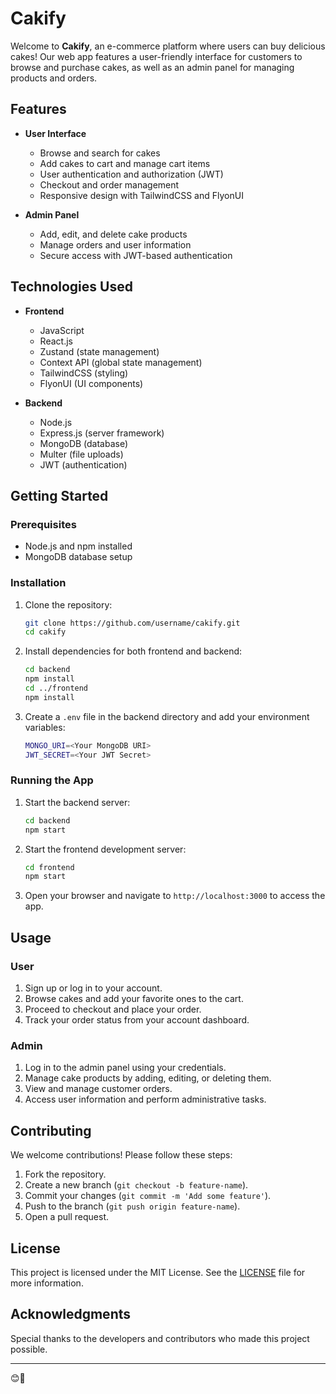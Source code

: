 
# Cakify

Welcome to **Cakify**, an e-commerce platform where users can buy delicious cakes! Our web app features a user-friendly interface for customers to browse and purchase cakes, as well as an admin panel for managing products and orders.

## Features

- **User Interface**
  - Browse and search for cakes
  - Add cakes to cart and manage cart items
  - User authentication and authorization (JWT)
  - Checkout and order management
  - Responsive design with TailwindCSS and FlyonUI

- **Admin Panel**
  - Add, edit, and delete cake products
  - Manage orders and user information
  - Secure access with JWT-based authentication

## Technologies Used

- **Frontend**
  - JavaScript
  - React.js
  - Zustand (state management)
  - Context API (global state management)
  - TailwindCSS (styling)
  - FlyonUI (UI components)

- **Backend**
  - Node.js
  - Express.js (server framework)
  - MongoDB (database)
  - Multer (file uploads)
  - JWT (authentication)

## Getting Started

### Prerequisites

- Node.js and npm installed
- MongoDB database setup

### Installation

1. Clone the repository:
   ```sh
   git clone https://github.com/username/cakify.git
   cd cakify
   ```

2. Install dependencies for both frontend and backend:
   ```sh
   cd backend
   npm install
   cd ../frontend
   npm install
   ```

3. Create a `.env` file in the backend directory and add your environment variables:
   ```sh
   MONGO_URI=<Your MongoDB URI>
   JWT_SECRET=<Your JWT Secret>
   ```

### Running the App

1. Start the backend server:
   ```sh
   cd backend
   npm start
   ```

2. Start the frontend development server:
   ```sh
   cd frontend
   npm start
   ```

3. Open your browser and navigate to `http://localhost:3000` to access the app.

## Usage

### User

1. Sign up or log in to your account.
2. Browse cakes and add your favorite ones to the cart.
3. Proceed to checkout and place your order.
4. Track your order status from your account dashboard.

### Admin

1. Log in to the admin panel using your credentials.
2. Manage cake products by adding, editing, or deleting them.
3. View and manage customer orders.
4. Access user information and perform administrative tasks.

## Contributing

We welcome contributions! Please follow these steps:

1. Fork the repository.
2. Create a new branch (`git checkout -b feature-name`).
3. Commit your changes (`git commit -m 'Add some feature'`).
4. Push to the branch (`git push origin feature-name`).
5. Open a pull request.

## License

This project is licensed under the MIT License. See the [LICENSE](LICENSE) file for more information.

## Acknowledgments

Special thanks to the developers and contributors who made this project possible.

---

😊🍰

